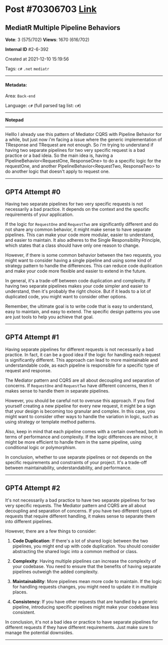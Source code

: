 
# Post \#70306703 [Link](https://stackoverflow.com/questions/70306703/)

## MediatR Multiple Pipeline Behaviors

**Vote**: 3 (575/702) **Views**: 1670 (616/702) 

**Internal ID** \#2-6-392

Created at 2021-12-10 15:19:56

Tags: `c#` `.net` `mediatr`

----------

#### Metadata:

Area: `Back-end`

Language: `c#` (full parsed tag list: `c#`)

----------

**Notepad**


----------

Helllo I already use this pattern of Mediator CQRS with Pipeline Behavior for a while, but just now i'm facing a issue where the generic implementation of TResponse and TRequest are not enough. So i'm trying to understand if having two separate pipelines for two very specific request is a bad practice or a bad ideia.
So the main idea is, having a PipelineBehavior<RequestOne, ResponseOne> to do a specific logic for the requestOne, and another PipelineBehavior<RequestTwo, ResponseTwo> to do another logic that doesn't apply to request one.


----------
        
## GPT4 Attempt \#0

Having two separate pipelines for two very specific requests is not necessarily a bad practice. It depends on the context and the specific requirements of your application. 

If the logic for `RequestOne` and `RequestTwo` are significantly different and do not share any common behavior, it might make sense to have separate pipelines. This can make your code more modular, easier to understand, and easier to maintain. It also adheres to the Single Responsibility Principle, which states that a class should have only one reason to change.

However, if there is some common behavior between the two requests, you might want to consider having a single pipeline and using some kind of strategy pattern to handle the differences. This can reduce code duplication and make your code more flexible and easier to extend in the future.

In general, it's a trade-off between code duplication and complexity. If having two separate pipelines makes your code simpler and easier to understand, then it's probably the right choice. But if it leads to a lot of duplicated code, you might want to consider other options.

Remember, the ultimate goal is to write code that is easy to understand, easy to maintain, and easy to extend. The specific design patterns you use are just tools to help you achieve that goal.

--------

## GPT4 Attempt \#1

Having separate pipelines for different requests is not necessarily a bad practice. In fact, it can be a good idea if the logic for handling each request is significantly different. This approach can lead to more maintainable and understandable code, as each pipeline is responsible for a specific type of request and response.

The Mediator pattern and CQRS are all about decoupling and separation of concerns. If `RequestOne` and `RequestTwo` have different concerns, then it makes sense to handle them in separate pipelines. 

However, you should be careful not to overuse this approach. If you find yourself creating a new pipeline for every new request, it might be a sign that your design is becoming too granular and complex. In this case, you might want to consider other ways to handle the variation in logic, such as using strategy or template method patterns.

Also, keep in mind that each pipeline comes with a certain overhead, both in terms of performance and complexity. If the logic differences are minor, it might be more efficient to handle them in the same pipeline, using conditional logic or polymorphism.

In conclusion, whether to use separate pipelines or not depends on the specific requirements and constraints of your project. It's a trade-off between maintainability, understandability, and performance.

--------

## GPT4 Attempt \#2

It's not necessarily a bad practice to have two separate pipelines for two very specific requests. The Mediator pattern and CQRS are all about decoupling and separation of concerns. If you have two different types of requests that require different handling, it makes sense to separate them into different pipelines. 

However, there are a few things to consider:

1. **Code Duplication**: If there's a lot of shared logic between the two pipelines, you might end up with code duplication. You should consider abstracting the shared logic into a common method or class.

2. **Complexity**: Having multiple pipelines can increase the complexity of your codebase. You need to ensure that the benefits of having separate pipelines outweigh the added complexity.

3. **Maintainability**: More pipelines mean more code to maintain. If the logic for handling requests changes, you might need to update it in multiple places.

4. **Consistency**: If you have other requests that are handled by a generic pipeline, introducing specific pipelines might make your codebase less consistent.

In conclusion, it's not a bad idea or practice to have separate pipelines for different requests if they have different requirements. Just make sure to manage the potential downsides.

--------
